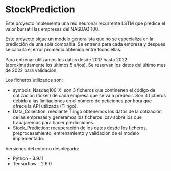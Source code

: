 # StockPrediction

Este proyecto implementa una red neuronal recurrente LSTM que predice el valor bursatil las empresas del NASDAQ 100.

Este proyecto sigue un modelo generalista que no se especializa en la predicción de una sola compañia. Se entrena para cada empresa y despues se calcula el error promedio obtenido entre todas ellas.

Para entrenar utilizamos los datos desde 2017 hasta 2022 (aproximadamente los últimos 5 años). Se reservan los datos del último mes de 2022 para validación.

Los ficheros utilizados son:
- symbols_Nasdaq100_X: son 3 ficheros que continenen el código de cotización (ticker) de cada empresa que se va a predecir. Son 3 ficheros debido a las limitaciones en el número de peticiones por hora que ofrece la API utilizada (Tiingo).
- Data_Collection: mediante Tiingo obtenemos los datos de la cotización de las empresas y generamos los ficheros .csv sobre los que trabajaremos para hacer predicciones.
- Stock_Prediction: recuperación de los datos desde los ficheros, preprocesamiento, entrenamiento y validación de el modelo implementado.




Versiones del entorno desplegado: 
- Python - 3.9.11
- Tensorflow - 2.6.0
